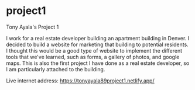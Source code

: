 # project1
Tony Ayala's Project 1

I work for a real estate developer building an apartment building in Denver. I decided to build a website for marketing that building to potential residents. I thought this would be a good type of website to implement the different tools that we've learned, such as forms, a gallery of photos, and google maps. This is also the first project I have done as a real estate developer, so I am particularly attached to the building.

Live internet address: https://tonyayala89project1.netlify.app/
